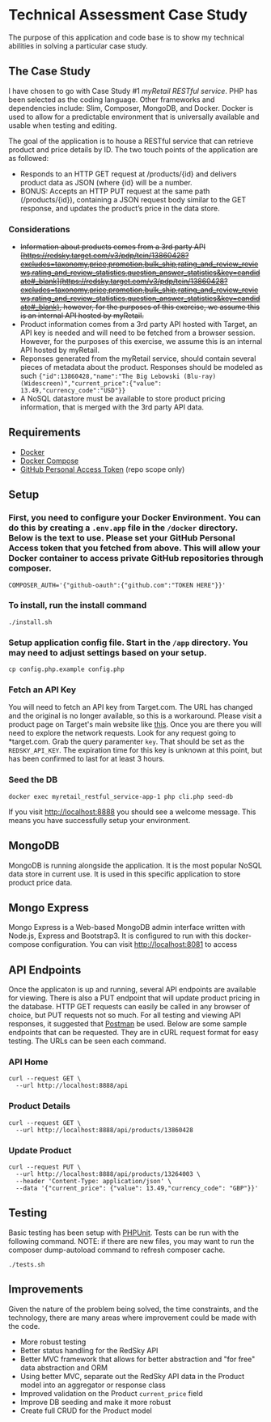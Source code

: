 # Technical Assessment Case Study

The purpose of this application and code base is to show my technical abilities in solving a particular case study.

## The Case Study

I have chosen to go with Case Study #1 _myRetail RESTful service_. PHP has been selected as the coding language. Other frameworks and dependencies include: Slim, Composer, MongoDB, and Docker. Docker is used to allow for a predictable environment that is universally available and usable when testing and editing.

The goal of the application is to house a RESTful service that can retrieve product and price details by ID. The two touch points of the application are as followed:
* Responds to an HTTP GET request at /products/{id} and delivers product data as JSON (where {id} will be a number. 
* BONUS: Accepts an HTTP PUT request at the same path (/products/{id}), containing a JSON request body similar to the GET response, and updates the product’s price in the data store.

### Considerations
* ~~Information about products comes from a 3rd party API [https://redsky.target.com/v3/pdp/tcin/13860428?excludes=taxonomy,price,promotion,bulk_ship,rating_and_review_reviews,rating_and_review_statistics,question_answer_statistics&key=candidate#_blank](https://redsky.target.com/v3/pdp/tcin/13860428?excludes=taxonomy,price,promotion,bulk_ship,rating_and_review_reviews,rating_and_review_statistics,question_answer_statistics&key=candidate#_blank), however, for the purposes of this exercise, we assume this is an internal API hosted by myRetail.~~
* Product information comes from a 3rd party API hosted with Target, an API key is needed and will need to be fetched from a browser session. However, for the purposes of this exercise, we assume this is an internal API hosted by myRetail.
* Reponses generated from the myRetail service, should contain several pieces of metadata about the product. Responses should be modeled as such `{"id":13860428,"name":"The Big Lebowski (Blu-ray) (Widescreen)","current_price":{"value": 13.49,"currency_code":"USD"}}`
* A NoSQL datastore must be available to store product pricing information, that is merged with the 3rd party API data.

## Requirements

* [Docker](https://docs.docker.com/get-docker/)
* [Docker Compose](https://docs.docker.com/compose/install/)
* [GitHub Personal Access Token](https://github.com/settings/tokens) (repo scope only)

## Setup

### First, you need to configure your Docker Environment. You can do this by creating a `.env.app` file in the `/docker` directory. Below is the text to use. Please set your GitHub Personal Access token that you fetched from above. This will allow your Docker container to access private GitHub repositories through composer.
```
COMPOSER_AUTH='{"github-oauth":{"github.com":"TOKEN HERE"}}'
```

### To install, run the install command
```
./install.sh
```

### Setup application config file. Start in the `/app` directory. You may need to adjust settings based on your setup.
```
cp config.php.example config.php
```

### Fetch an API Key
You will need to fetch an API key from Target.com. The URL has changed and the original is no longer available, so this is a workaround. Please visit a product page on Target's main website like [this](https://www.target.com/p/jetson-mojo-light-up-hoverboard-with-bluetooth-speaker-brass-gold/-/A-85895671). Once you are there you will need to explore the network requests. Look for any request going to *target.com. Grab the query paramenter `key`. That should be set as the `REDSKY_API_KEY`. The expiration time for this key is unknown at this point, but has been confirmed to last for at least 3 hours.

### Seed the DB
```
docker exec myretail_restful_service-app-1 php cli.php seed-db
```

If you visit [http://localhost:8888](http://localhost:8888) you should see a welcome message. This means you have successfully setup your environment.

## MongoDB
MongoDB is running alongside the application. It is the most popular NoSQL data store in current use. It is used in this specific application to store product price data.

## Mongo Express
Mongo Express is a Web-based MongoDB admin interface written with Node.js, Express and Bootstrap3. It is configured to run with this docker-compose configuration. You can visit [http://localhost:8081](http://localhost:8081) to access

## API Endpoints
Once the applicaton is up and running, several API endpoints are available for viewing. There is also a PUT endpoint that will update product pricing in the database. HTTP GET requests can easily be called in any browser of choice, but PUT requests not so much. For all testing and viewing API responses, it suggested that [Postman](https://www.postman.com/) be used. Below are some sample endpoints that can be requested. They are in cURL request format for easy testing. The URLs can be seen each command.

### API Home
```
curl --request GET \
  --url http://localhost:8888/api
```

### Product Details
```
curl --request GET \
  --url http://localhost:8888/api/products/13860428
```

### Update Product
```
curl --request PUT \
  --url http://localhost:8888/api/products/13264003 \
  --header 'Content-Type: application/json' \
  --data '{"current_price": {"value": 13.49,"currency_code": "GBP"}}'
```

## Testing
Basic testing has been setup with [PHPUnit](https://phpunit.de/). Tests can be run with the following command. NOTE: if there are new files, you may want to run the composer dump-autoload command to refresh composer cache.
```
./tests.sh
```

## Improvements
Given the nature of the problem being solved, the time constraints, and the technology, there are many areas where improvement could be made with the code.
* More robust testing
* Better status handling for the RedSky API
* Better MVC framework that allows for better abstraction and "for free" data abstraction and ORM
* Using better MVC, separate out the RedSky API data in the Product model into an aggregator or response class
* Improved validation on the Product `current_price` field
* Improve DB seeding and make it more robust
* Create full CRUD for the Product model